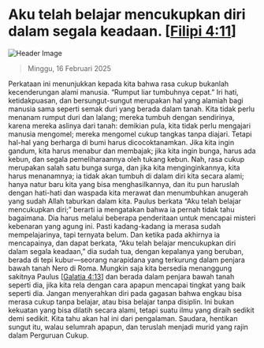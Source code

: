 
# Aku telah belajar mencukupkan diri dalam segala keadaan. [[Filipi 4:11](http://alkitab.sabda.org/?Filipi%204:11)]

![Header Image](https://alkitab.app/slice/sunrise.jpg)

> Minggu, 16 Februari 2025

Perkataan ini menunjukkan kepada kita bahwa rasa cukup bukanlah kecenderungan alami manusia. “Rumput liar tumbuhnya cepat.” Iri hati, ketidakpuasan, dan bersungut-sungut merupakan hal yang alamiah bagi manusia sama seperti semak duri yang berada dalam tanah. Kita tidak perlu menanam rumput duri dan lalang; mereka tumbuh dengan sendirinya, karena mereka aslinya dari tanah: demikian pula, kita tidak perlu mengajari manusia mengomel; mereka mengomel cukup tangkas tanpa diajari. Tetapi hal-hal yang berharga di bumi harus dicocoktanamkan. Jika kita ingin gandum, kita harus menabur dan membajak; jika kita ingin bunga, harus ada kebun, dan segala pemeliharaannya oleh tukang kebun. Nah, rasa cukup merupakan salah satu bunga surga, dan jika kita menginginkannya, kita harus menanamnya; ia tidak akan tumbuh di dalam diri kita secara alami; hanya natur baru kita yang bisa menghasilkannya, dan itu pun haruslah dengan hati-hati dan waspada kita merawat dan menumbuhkan anugerah yang sudah Allah taburkan dalam kita. Paulus berkata “Aku telah belajar mencukupkan diri;” berarti ia mengatakan bahwa ia pernah tidak tahu bagaimana. Dia harus melalui beberapa penderitaan untuk mencapai misteri kebenaran yang agung ini. Pasti kadang-kadang ia merasa sudah mempelajarinya, tapi ternyata belum. Dan ketika pada akhirnya ia mencapainya, dan dapat berkata, “Aku telah belajar mencukupkan diri dalam segala keadaan,” dia sudah tua, dengan kepalanya yang beruban, berada di tepi kubur—seorang narapidana yang terkurung dalam penjara bawah tanah Nero di Roma. Mungkin saja kita bersedia menanggung sakitnya Paulus [[Galatia 4:13](http://alkitab.sabda.org/?Galatia%204:13)] dan berada dalam penjara bawah tanah seperti dia, jika kita rela dengan cara apapun mencapai tingkat yang baik seperti dia. Jangan menyerahkan diri pada gagasan bahwa engkau bisa merasa cukup tanpa belajar, atau bisa belajar tanpa disiplin. Ini bukan kekuatan yang bisa dilatih secara alami, tetapi suatu ilmu yang diraih sedikit demi sedikit. Kita tahu akan hal ini dari pengalaman. Saudara, hentikan sungut itu, walau selumrah apapun, dan teruslah menjadi murid yang rajin dalam Perguruan Cukup.
    